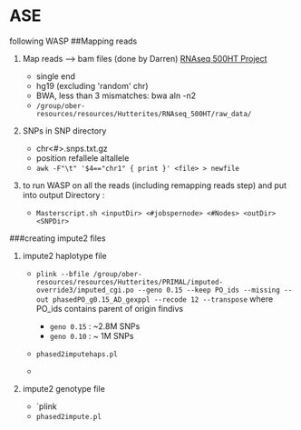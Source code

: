 # ASE

following WASP
##Mapping reads

1. Map reads --> bam files (done by Darren) 
[RNAseq 500HT Project](https://oberlab-tk.uchicago.edu/wiki/Hutterites/RNAseq%20500HT%20Project)
    * single end
    * hg19 (excluding 'random' chr)
    * BWA, less than 3 mismatches: bwa aln -n2
    * `/group/ober-resources/resources/Hutterites/RNAseq_500HT/raw_data/`
    
2. SNPs in SNP directory

    * chr<#>.snps.txt.gz
    * position refallele altallele
    * `awk -F"\t" '$4=="chr1" { print }' <file> > newfile` 


3. to run WASP on all the reads (including remapping reads step) and put into output Directory : 
  
   * `Masterscript.sh <inputDir> <#jobspernode> <#Nodes> <outDir> <SNPDir>`
   

###creating impute2 files

1. impute2 haplotype file
   * `plink --bfile /group/ober-resources/resources/Hutterites/PRIMAL/imputed-override3/imputed_cgi.po --geno 0.15 --keep PO_ids --missing --out phasedPO_g0.15_AD_gexppl --recode 12 --transpose` where PO_ids contains parent of origin findivs
      * `geno 0.15` : ~2.8M SNPs
      * `geno 0.10` : ~ 1M SNPs

   * `phased2imputehaps.pl`
   * 
   
2. impute2 genotype file
   * `plink 
   * `phased2impute.pl`
   

   
